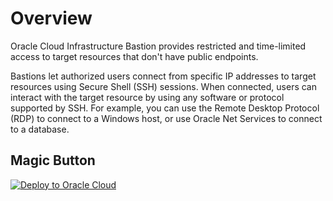 # Overview
Oracle Cloud Infrastructure Bastion provides restricted and time-limited access to target resources that don't have public endpoints.

Bastions let authorized users connect from specific IP addresses to target resources using Secure Shell (SSH) sessions. When connected, users can interact with the target resource by using any software or protocol supported by SSH. For example, you can use the Remote Desktop Protocol (RDP) to connect to a Windows host, or use Oracle Net Services to connect to a database.
## Magic Button 
[![Deploy to Oracle Cloud](https://oci-resourcemanager-plugin.plugins.oci.oraclecloud.com/latest/deploy-to-oracle-cloud.svg)](https://cloud.oracle.com/resourcemanager/stacks/create?zipUrl=https://github.com/subraman1an-vv/magic-button-examples/releases/latest/download/bastion.zip)